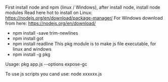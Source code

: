 First install node and npm (linux / Windows), after install node, install node modules
Read here hot to install on Linux: https://nodejs.org/en/download/package-manager/
For Windows download from here: https://nodejs.org/en/download/
* npm install -save trim-newlines
* npm install got
* npm install readline
This pkg module is to make js file executable, for linux and windows
* npm install -g pkg

Usage: pkg app.js --options expose-gc

To use js scripts you cand use: node xxxxxx.js
